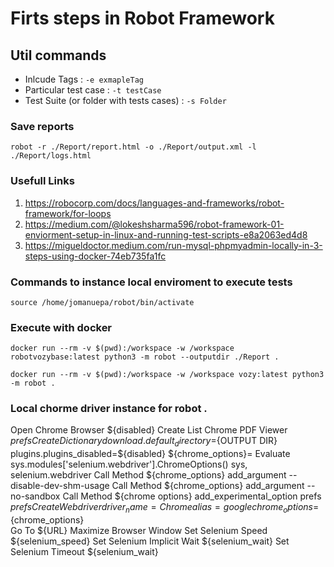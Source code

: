 # Firts steps in Robot Framework

## Util commands
- Inlcude Tags : `-e exmapleTag`
- Particular test case : `-t testCase`
- Test Suite (or folder with tests cases) : `-s Folder`

### Save reports

`robot -r ./Report/report.html -o ./Report/output.xml -l ./Report/logs.html`

### Usefull Links

1. https://robocorp.com/docs/languages-and-frameworks/robot-framework/for-loops
2. https://medium.com/@lokeshsharma596/robot-framework-01-enviorment-setup-in-linux-and-running-test-scripts-e8a2063ed4d8
3. https://migueldoctor.medium.com/run-mysql-phpmyadmin-locally-in-3-steps-using-docker-74eb735fa1fc

### Commands to instance local enviroment to execute tests

`source /home/jomanuepa/robot/bin/activate`

### Execute with docker

`docker run --rm -v $(pwd):/workspace -w /workspace robotvozybase:latest python3 -m robot --outputdir ./Report .`

`docker run --rm -v $(pwd):/workspace -w /workspace vozy:latest python3 -m robot .`

### Local chorme driver instance for robot .

Open Chrome Browser
    ${disabled}    Create List    Chrome PDF Viewer
    ${prefs}    Create Dictionary    download.default_directory=${OUTPUT DIR}     plugins.plugins_disabled=${disabled}
    ${chrome_options}=    Evaluate    sys.modules['selenium.webdriver'].ChromeOptions()    sys, selenium.webdriver
    Call Method    ${chrome_options}    add_argument    --disable-dev-shm-usage
    Call Method    ${chrome_options}    add_argument    --no-sandbox
    Call Method    ${chrome options}    add_experimental_option    prefs    ${prefs}
    Create Webdriver    driver_name=Chrome    alias=google    chrome_options=${chrome_options}   
    Go To    ${URL}
    Maximize Browser Window
    Set Selenium Speed          ${selenium_speed}
    Set Selenium Implicit Wait  ${selenium_wait}
    Set Selenium Timeout	    ${selenium_wait}
    
    

